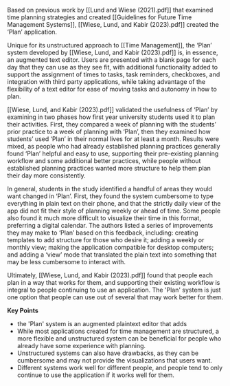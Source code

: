 Based on previous work by [[Lund and Wiese (2021).pdf]] that examined time planning strategies and created [[Guidelines for Future Time Management Systems]], [[Wiese, Lund, and Kabir (2023).pdf]] created the ‘Plan’ application.

Unique for its unstructured approach to [[Time Management]], the ‘Plan’ system developed by [[Wiese, Lund, and Kabir (2023).pdf]] is, in essence, an augmented text editor. Users are presented with a blank page for each day that they can use as they see fit, with additional functionality added to support the assignment of times to tasks, task reminders, checkboxes, and integration with third party applications, while taking advantage of the flexibility of a text editor for ease of moving tasks and autonomy in how to plan.

[[Wiese, Lund, and Kabir (2023).pdf]] validated the usefulness of ‘Plan’ by examining in two phases how first year university students used it to plan their activities. First, they compared a week of planning with the students’ prior practice to a week of planning with ‘Plan’, then they examined how students’ used ‘Plan’ in their normal lives for at least a month. Results were mixed, as people who had already established planning practices generally found ‘Plan’ helpful and easy to use, supporting their pre-existing planning workflow and some additional better practices, while people without established planning practices wanted more structure to help them plan their day more consistently.

In general, students in the study identified a handful of areas they would want changed in ‘Plan’. First, they found the system cumbersome to type everything in plain text on their phone, and that the strictly daily view of the app did not fit their style of planning weekly or ahead of time. Some people also found it much more difficult to visualize their time in this format, preferring a digital calendar. The authors listed a series of improvements they may make to ‘Plan’ based on this feedback, including: creating templates to add structure for those who desire it; adding a weekly or monthly view; making the application compatible for desktop computers; and adding a ‘view’ mode that translated the plain text into something that may be less cumbersome to interact with.

Ultimately, [[Wiese, Lund, and Kabir (2023).pdf]] found that people each plan in a way that works for them, and supporting their existing workflow is integral to people continuing to use an application. The 'Plan' system is just one option that people can use out of several that may work better for them.

**Key Points**
- the 'Plan' system is an augmented plaintext editor that adds 
- While most applications created for time management are structured, a more flexible and unstructured system can be beneficial for people who already have some experience with planning.
- Unstructured systems can also have drawbacks, as they can be cumbersome and may not provide the visualizations that users want.
- Different systems work well for different people, and people tend to only continue to use the application if it works well for them.